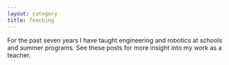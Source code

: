 ```yaml
---
layout: category
title: Teaching
---
```


For the past seven years I have taught engineering and robotics at schools and 
summer programs. See these posts for more insight into my work as a teacher.
